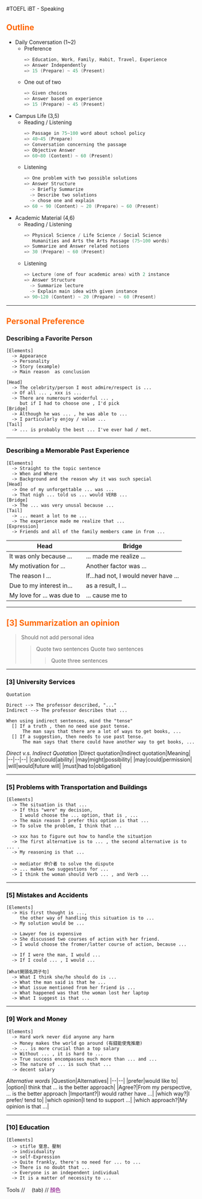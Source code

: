 #TOEFL iBT - Speaking


## <font color=#FF6600>Outline</font>
  + Daily Conversation (1~2)
    - Preference
      ```c
      => Education, Work, Family, Habit, Travel, Experience
      => Answer Independently
      => 15 (Prepare) ~ 45 (Present)
      ```
    - One out of two
      ```c
      => Given choices
      => Answer based on experience
      => 15 (Prepare) ~ 45 (Present)
      ```
  + Campus Life (3,5)
    - Reading / Listening
      ```c
      => Passage in 75~100 word about school policy
      => 40~45 (Prepare)
      => Conversation concerning the passage
      => Objective Answer
      => 60~80 (Content) ~ 60 (Present)
      ```
    - Listening
      ```c
      => One problem with two possible solutions
      => Answer Structure
        -> Briefly Summarize
        -> Describe two solutions
        -> chose one and explain
      => 60 ~ 90 (Content) ~ 20 (Prepare) ~ 60 (Present)
      ```
  + Academic Material (4,6)
    - Reading / Listening
      ```c
      => Physical Science / Life Science / Social Science
         Humanities and Arts the Arts Passage (75~100 words)
      => Summarize and Answer related notions
      => 30 (Prepare) ~ 60 (Present)
      ```
    - Listening
      ```c
      => Lecture (one of four academic area) with 2 instance
      => Answer Structure
        -> Summarize lecture
        -> Explain main idea with given instance
      => 90~120 (Content) ~ 20 (Prepare) ~ 60 (Present)
      ```

---
## <font color=#FF6600>Personal Preference</font>

### Describing a Favorite Person
    [Elements]
      -> Appearance
      -> Personality
      -> Story (example)
      -> Main reason  as conclusion

    [Head]
      -> The celebrity/person I most admire/respect is ...
      -> Of all ... , xxx is ...
      -> There are numerours wonderful ... ,
         but if I had to choose one , I'd pick
    [Bridge]
      -> Although he was ... , he was able to ...
      -> I particularly enjoy / value ...
    [Tail]
      -> ... is probably the best ... I've ever had / met.

---
### <font color=#00000>Describing a Memorable Past Experience</font>
    [Elements]
      -> Straight to the topic sentence
      -> When and Where
      -> Background and the reason why it was such special
    [Head]
      -> One of my unforgettable ... was ...
      -> That nigh ... told us ... would VERB ...
    [Bridge]
      -> The ... was very unusal because ...
    [Tail]
      -> ... meant a lot to me ...
      -> The experience made me realize that ...
    [Expression]
      -> Friends and all of the family members came in from ...

|Head|Bridge|
|--|--|
|It was only because ...|... made me realize ...|
|My motivation for ...|Another factor was ...|
|The reason I ...|If...had not, I would never have ...|
|Due to my interest in...|as a result, I ...|
|My love for ... was due to|... cause me to |

---
## <font color=#FF6600>[3] Summarization an opinion</font>
> Should not add personal idea
>>Quote two sentences
>>Quote two sentences
>>>Quote three sentences

---
### <font color=#00000>[3] University Services</font>
`Quotation`
```
Direct --> The professor described, "..."
Indirect --> The professor describes that ...

When using indirect sentences, mind the "tense"
  [] If a truth , then no need use past tense.
      The man says that there are a lot of ways to get books, ...
  [] If a suggestion, then needs to use past tense.
      The man says that there could have another way to get books, ...
```

_*Direct v.s. Indirect Quotation*_
|Direct quotation|Indirect quotation|Meaning|
|--|--|--|
|can|could|ability|
|may|might|possibility|
|may|could|permission|
|will|would|future will|
|must|had to|obligation|


---
### <font color=#00000>[5] Problems with Transportation and Buildings</font>
    [Elements]
      -> The situation is that ...
      -> If this "were" my decision,
         I would choose the ... option, that is , ...
      -> The main reason I prefer this option is that ...
      -> To solve the problem, I think that ...

      -> xxx has to figure out how to handle the situation
      -> The first alternative is to ... , the second alternative is to ... .
      -> My reasoning is that ...

      -> mediator 仲介者 to solve the dispute
      -> ... makes two suggestions for ...
      -> I think the woman should Verb ... , and Verb ...

---
### <font color=#00000>[5] Mistakes and Accidents</font>
    [Elements]
      -> His first thought is ...,
         the other way of handling this situation is to ...
      -> My solution would be ...

      -> Lawyer fee is expensive
      -> She discussed two courses of action with her friend.
      -> I would choose the fromer/latter course of action, because ...

      -> If I were the man, I would ...
      -> If I could ... , I would ...

    [What開頭名詞子句]
      -> What I think she/he should do is ...
      -> What the man said is that he ...
      -> What issue mentioned from her friend is ...
      -> What happened was that the woman lost her laptop
      -> What I suggest is that ...

---
### <font color=#00000>[9] Work and Money</font>
    [Elements]
      -> Hard work never did anyone any harm
      -> Money makes the world go around (有錢能使鬼推磨)
      -> ... is more crucial than a top salary
      -> Without ... , it is hard to ...
      -> True success encompasses much more than ... and ...
      -> The nature of ... is such that ...
      -> decent salary

  _*Alternative words*_
  |Question|Alternatives|
  |--|--|
  |prefer|would like to|
  |option|I think that ... is the better approach|
  |Agree?|From my perspective, ... is the better approach
  |Important?|I would rather have ...|
  |which way?|I prefer/ tend to|
  |which opinion|I tend to support ...|
  |which approach?|My opinion is that ...|

---
### <font color=#00000>[10] Education</font>
    [Elements]
      -> stifle 窒息、壓制
      -> individuality
      -> self-Expression
      -> Quite frankly, there's no need for ... to ...
      -> There is no doubt that ...
      -> Everyone is an independent individual
      -> It is a matter of necessity to ...




Tools
// &emsp;(tab)
// <font color=#800080>顏色</font>

